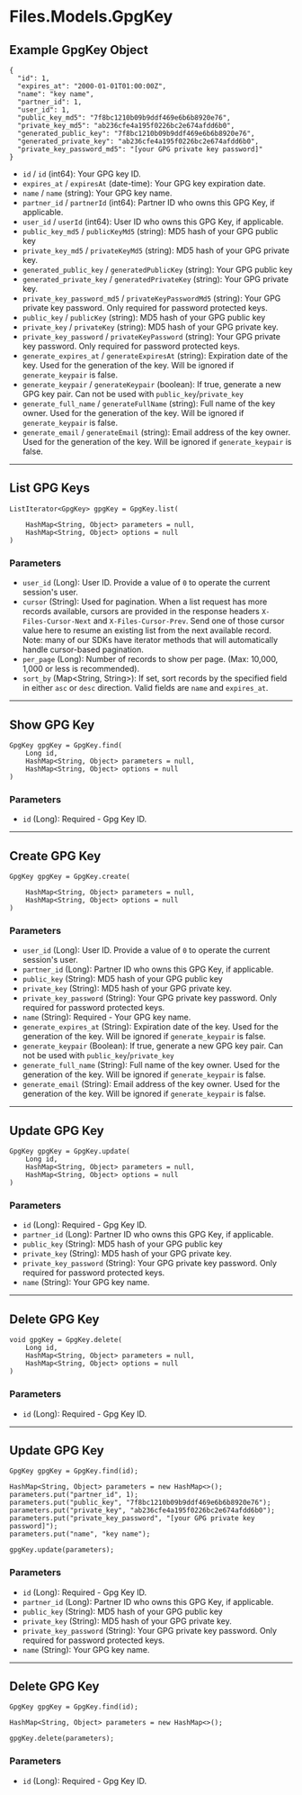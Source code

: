 # Files.Models.GpgKey

## Example GpgKey Object

```
{
  "id": 1,
  "expires_at": "2000-01-01T01:00:00Z",
  "name": "key name",
  "partner_id": 1,
  "user_id": 1,
  "public_key_md5": "7f8bc1210b09b9ddf469e6b6b8920e76",
  "private_key_md5": "ab236cfe4a195f0226bc2e674afdd6b0",
  "generated_public_key": "7f8bc1210b09b9ddf469e6b6b8920e76",
  "generated_private_key": "ab236cfe4a195f0226bc2e674afdd6b0",
  "private_key_password_md5": "[your GPG private key password]"
}
```

* `id` / `id`  (int64): Your GPG key ID.
* `expires_at` / `expiresAt`  (date-time): Your GPG key expiration date.
* `name` / `name`  (string): Your GPG key name.
* `partner_id` / `partnerId`  (int64): Partner ID who owns this GPG Key, if applicable.
* `user_id` / `userId`  (int64): User ID who owns this GPG Key, if applicable.
* `public_key_md5` / `publicKeyMd5`  (string): MD5 hash of your GPG public key
* `private_key_md5` / `privateKeyMd5`  (string): MD5 hash of your GPG private key.
* `generated_public_key` / `generatedPublicKey`  (string): Your GPG public key
* `generated_private_key` / `generatedPrivateKey`  (string): Your GPG private key.
* `private_key_password_md5` / `privateKeyPasswordMd5`  (string): Your GPG private key password. Only required for password protected keys.
* `public_key` / `publicKey`  (string): MD5 hash of your GPG public key
* `private_key` / `privateKey`  (string): MD5 hash of your GPG private key.
* `private_key_password` / `privateKeyPassword`  (string): Your GPG private key password. Only required for password protected keys.
* `generate_expires_at` / `generateExpiresAt`  (string): Expiration date of the key. Used for the generation of the key. Will be ignored if `generate_keypair` is false.
* `generate_keypair` / `generateKeypair`  (boolean): If true, generate a new GPG key pair. Can not be used with `public_key`/`private_key`
* `generate_full_name` / `generateFullName`  (string): Full name of the key owner. Used for the generation of the key. Will be ignored if `generate_keypair` is false.
* `generate_email` / `generateEmail`  (string): Email address of the key owner. Used for the generation of the key. Will be ignored if `generate_keypair` is false.


---

## List GPG Keys

```
ListIterator<GpgKey> gpgKey = GpgKey.list(
    
    HashMap<String, Object> parameters = null,
    HashMap<String, Object> options = null
)
```

### Parameters

* `user_id` (Long): User ID.  Provide a value of `0` to operate the current session's user.
* `cursor` (String): Used for pagination.  When a list request has more records available, cursors are provided in the response headers `X-Files-Cursor-Next` and `X-Files-Cursor-Prev`.  Send one of those cursor value here to resume an existing list from the next available record.  Note: many of our SDKs have iterator methods that will automatically handle cursor-based pagination.
* `per_page` (Long): Number of records to show per page.  (Max: 10,000, 1,000 or less is recommended).
* `sort_by` (Map<String, String>): If set, sort records by the specified field in either `asc` or `desc` direction. Valid fields are `name` and `expires_at`.


---

## Show GPG Key

```
GpgKey gpgKey = GpgKey.find(
    Long id, 
    HashMap<String, Object> parameters = null,
    HashMap<String, Object> options = null
)
```

### Parameters

* `id` (Long): Required - Gpg Key ID.


---

## Create GPG Key

```
GpgKey gpgKey = GpgKey.create(
    
    HashMap<String, Object> parameters = null,
    HashMap<String, Object> options = null
)
```

### Parameters

* `user_id` (Long): User ID.  Provide a value of `0` to operate the current session's user.
* `partner_id` (Long): Partner ID who owns this GPG Key, if applicable.
* `public_key` (String): MD5 hash of your GPG public key
* `private_key` (String): MD5 hash of your GPG private key.
* `private_key_password` (String): Your GPG private key password. Only required for password protected keys.
* `name` (String): Required - Your GPG key name.
* `generate_expires_at` (String): Expiration date of the key. Used for the generation of the key. Will be ignored if `generate_keypair` is false.
* `generate_keypair` (Boolean): If true, generate a new GPG key pair. Can not be used with `public_key`/`private_key`
* `generate_full_name` (String): Full name of the key owner. Used for the generation of the key. Will be ignored if `generate_keypair` is false.
* `generate_email` (String): Email address of the key owner. Used for the generation of the key. Will be ignored if `generate_keypair` is false.


---

## Update GPG Key

```
GpgKey gpgKey = GpgKey.update(
    Long id, 
    HashMap<String, Object> parameters = null,
    HashMap<String, Object> options = null
)
```

### Parameters

* `id` (Long): Required - Gpg Key ID.
* `partner_id` (Long): Partner ID who owns this GPG Key, if applicable.
* `public_key` (String): MD5 hash of your GPG public key
* `private_key` (String): MD5 hash of your GPG private key.
* `private_key_password` (String): Your GPG private key password. Only required for password protected keys.
* `name` (String): Your GPG key name.


---

## Delete GPG Key

```
void gpgKey = GpgKey.delete(
    Long id, 
    HashMap<String, Object> parameters = null,
    HashMap<String, Object> options = null
)
```

### Parameters

* `id` (Long): Required - Gpg Key ID.


---

## Update GPG Key

```
GpgKey gpgKey = GpgKey.find(id);

HashMap<String, Object> parameters = new HashMap<>();
parameters.put("partner_id", 1);
parameters.put("public_key", "7f8bc1210b09b9ddf469e6b6b8920e76");
parameters.put("private_key", "ab236cfe4a195f0226bc2e674afdd6b0");
parameters.put("private_key_password", "[your GPG private key password]");
parameters.put("name", "key name");

gpgKey.update(parameters);
```

### Parameters

* `id` (Long): Required - Gpg Key ID.
* `partner_id` (Long): Partner ID who owns this GPG Key, if applicable.
* `public_key` (String): MD5 hash of your GPG public key
* `private_key` (String): MD5 hash of your GPG private key.
* `private_key_password` (String): Your GPG private key password. Only required for password protected keys.
* `name` (String): Your GPG key name.


---

## Delete GPG Key

```
GpgKey gpgKey = GpgKey.find(id);

HashMap<String, Object> parameters = new HashMap<>();

gpgKey.delete(parameters);
```

### Parameters

* `id` (Long): Required - Gpg Key ID.
